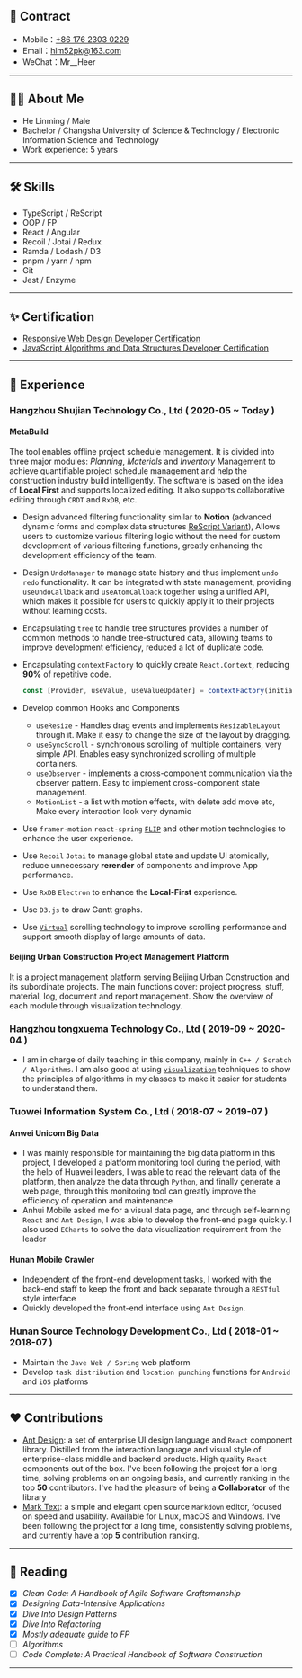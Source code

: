 ## 📧 Contract

- Mobile：[+86 176 2303 0229](<tel:(+86)17623030229>)
- Email：[hlm52pk@163.com](mailto:hlm52pk@163.com)
- WeChat：Mr\_\_Heer

---

## 🧑‍💻 About Me

- He Linming / Male
- Bachelor / Changsha University of Science & Technology / Electronic Information Science and Technology
- Work experience: 5 years

---

## 🛠 Skills

- TypeScript / ReScript
- OOP / FP
- React / Angular
- Recoil / Jotai / Redux
- Ramda / Lodash / D3
- pnpm / yarn / npm
- Git
- Jest / Enzyme

---

## ✨ Certification

- [Responsive Web Design Developer Certification](https://www.freecodecamp.org/certification/mrheer/responsive-web-design)
- [JavaScript Algorithms and Data Structures Developer Certification](https://www.freecodecamp.org/certification/mrheer/javascript-algorithms-and-data-structures)

---

## 🌈 Experience

### Hangzhou Shujian Technology Co., Ltd ( 2020-05 ~ Today )

#### MetaBuild

The tool enables offline project schedule management. It is divided into three major modules: _Planning_, _Materials_ and _Inventory_ Management to achieve quantifiable project schedule management and help the construction industry build intelligently. The software is based on the idea of **Local First** and supports localized editing. It also supports collaborative editing through `CRDT` and `RxDB`, etc.

- Design advanced filtering functionality similar to **Notion** (advanced dynamic forms and complex data structures [ReScript Variant](https://rescript-lang.org/docs/manual/latest/variant)), Allows users to customize various filtering logic without the need for custom development of various filtering functions, greatly enhancing the development efficiency of the team.
- Design `UndoManager` to manage state history and thus implement `undo` `redo` functionality. It can be integrated with state management, providing `useUndoCallback` and `useAtomCallback` together using a unified API, which makes it possible for users to quickly apply it to their projects without learning costs.
- Encapsulating `tree` to handle tree structures provides a number of common methods to handle tree-structured data, allowing teams to improve development efficiency, reduced a lot of duplicate code.
- Encapsulating `contextFactory` to quickly create `React.Context`, reducing **90%** of repetitive code.

  ```ts
  const [Provider, useValue, useValueUpdater] = contextFactory(initialValue);
  ```

- Develop common Hooks and Components
  - `useResize` - Handles drag events and implements `ResizableLayout` through it. Make it easy to change the size of the layout by dragging.
  - `useSyncScroll` - synchronous scrolling of multiple containers, very simple API. Enables easy synchronized scrolling of multiple containers.
  - `useObserver` - implements a cross-component communication via the observer pattern. Easy to implement cross-component state management.
  - `MotionList` - a list with motion effects, with delete add move etc, Make every interaction look very dynamic
- Use `framer-motion` `react-spring` [`FLIP`](https://aerotwist.com/blog/flip-your-animations/) and other motion technologies to enhance the user experience.
- Use `Recoil` `Jotai` to manage global state and update UI atomically, reduce unnecessary **rerender** of components and improve App performance.
- Use `RxDB` `Electron` to enhance the **Local-First** experience.
- Use `D3.js` to draw Gantt graphs.
- Use [`Virtual`](https://tanstack.com/virtual/v3) scrolling technology to improve scrolling performance and support smooth display of large amounts of data.

#### Beijing Urban Construction Project Management Platform

It is a project management platform serving Beijing Urban Construction and its subordinate projects. The main functions cover: project progress, stuff, material, log, document and report management. Show the overview of each module through visualization technology.

### Hangzhou tongxuema Technology Co., Ltd ( 2019-09 ~ 2020-04 )

- I am in charge of daily teaching in this company, mainly in `C++ / Scratch / Algorithms`. I am also good at using [`visualization`](https://visualgo.net/en) techniques to show the principles of algorithms in my classes to make it easier for students to understand them.

### Tuowei Information System Co., Ltd ( 2018-07 ~ 2019-07 )

#### Anwei Unicom Big Data

- I was mainly responsible for maintaining the big data platform in this project, I developed a platform monitoring tool during the period, with the help of Huawei leaders, I was able to read the relevant data of the platform, then analyze the data through `Python`, and finally generate a web page, through this monitoring tool can greatly improve the efficiency of operation and maintenance
- Anhui Mobile asked me for a visual data page, and through self-learning `React` and `Ant Design`, I was able to develop the front-end page quickly. I also used `ECharts` to solve the data visualization requirement from the leader

#### Hunan Mobile Crawler

- Independent of the front-end development tasks, I worked with the back-end staff to keep the front and back separate through a `RESTful` style interface
- Quickly developed the front-end interface using `Ant Design`.

### Hunan Source Technology Development Co., Ltd ( 2018-01 ~ 2018-07 )

- Maintain the `Jave Web / Spring` web platform
- Develop `task distribution` and `location punching` functions for `Android` and `iOS` platforms

---

## ❤️ Contributions

- [Ant Design](https://github.com/ant-design/ant-design): a set of enterprise UI design language and `React` component library. Distilled from the interaction language and visual style of enterprise-class middle and backend products. High quality `React` components out of the box. I've been following the project for a long time, solving problems on an ongoing basis, and currently ranking in the top **50** contributors. I've had the pleasure of being a **Collaborator** of the library
- [Mark Text](https://github.com/marktext/marktext): a simple and elegant open source `Markdown` editor, focused on speed and usability. Available for Linux, macOS and Windows. I've been following the project for a long time, consistently solving problems, and currently have a top **5** contribution ranking.

---

## 📖 Reading

- [x] _Clean Code: A Handbook of Agile Software Craftsmanship_
- [x] _Designing Data-Intensive Applications_
- [x] _Dive Into Design Patterns_
- [x] _Dive Into Refactoring_
- [x] _Mostly adequate guide to FP_
- [ ] _Algorithms_
- [ ] _Code Complete: A Practical Handbook of Software Construction_

---
